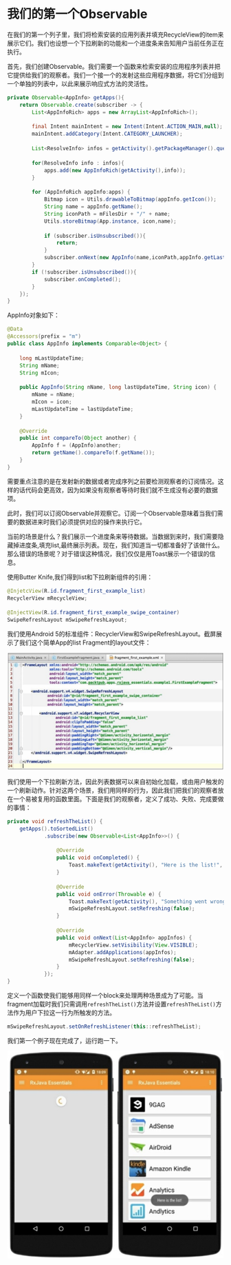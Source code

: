 # 我们的第一个Observable

在我们的第一个列子里，我们将检索安装的应用列表并填充RecycleView的item来展示它们。我们也设想一个下拉刷新的功能和一个进度条来告知用户当前任务正在执行。

首先，我们创建Observable。我们需要一个函数来检索安装的应用程序列表并把它提供给我们的观察者。我们一个接一个的发射这些应用程序数据，将它们分组到一个单独的列表中，以此来展示响应式方法的灵活性。

```java
private Observable<AppInfo> getApps(){
    return Observable.create(subscriber -> {
        List<AppInfoRich> apps = new ArrayList<AppInfoRich>();

        final Intent mainIntent = new Intent(Intent.ACTION_MAIN,null);
        mainIntent.addCategory(Intent.CATEGORY_LAUNCHER);

        List<ResolveInfo> infos = getActivity().getPackageManager().queryIntentActivities(mainIntent, 0);

        for(ResolveInfo info : infos){
            apps.add(new AppInfoRich(getActivity(),info));
        }

        for (AppInfoRich appInfo:apps) {
            Bitmap icon = Utils.drawableToBitmap(appInfo.getIcon());
            String name = appInfo.getName();
            String iconPath = mFilesDir + "/" + name;
            Utils.storeBitmap(App.instance, icon,name);
            
            if (subscriber.isUnsubscribed()){
                return;
            }
            subscriber.onNext(new AppInfo(name,iconPath,appInfo.getLastUpdateTime()));                
        }
        if (!subscriber.isUnsubscribed()){
            subscriber.onCompleted();
        }
    });
}
```
AppInfo对象如下：
```java
@Data
@Accessors(prefix = "m")
public class AppInfo implements Comparable<Object> {

    long mLastUpdateTime;
    String mName;
    String mIcon;

    public AppInfo(String nName, long lastUpdateTime, String icon) {
        mName = nName;
        mIcon = icon;
        mLastUpdateTime = lastUpdateTime;
    }

    @Override
    public int compareTo(Object another) {
        AppInfo f = (AppInfo)another;
        return getName().compareTo(f.getName());
    }
}
```
需要重点注意的是在发射新的数据或者完成序列之前要检测观察者的订阅情况。这样的话代码会更高效，因为如果没有观察者等待时我们就不生成没有必要的数据项。

此时，我们可以订阅Observable并观察它。订阅一个Observable意味着当我们需要的数据进来时我们必须提供对应的操作来执行它。

当前的场景是什么？我们展示一个进度条来等待数据。当数据到来时，我们需要隐藏掉进度条,填充list,最终展示列表。现在，我们知道当一切都准备好了该做什么。那么错误的场景呢？对于错误这种情况，我们仅仅是用Toast展示一个错误的信息。

使用Butter Knife,我们得到list和下拉刷新组件的引用：
```java
@InjetcView(R.id.fragment_first_example_list)
RecyclerView mRecycleView;
    
@InjectView(R.id.fragment_first_example_swipe_container)
SwipeRefreshLayout mSwipeRefreshLayout;
```

我们使用Android 5的标准组件：RecyclerView和SwipeRefreshLayout。截屏展示了我们这个简单App的list Fragment的layout文件：

![](images/chapter3_4.png)

我们使用一个下拉刷新方法，因此列表数据可以来自初始化加载，或由用户触发的一个刷新动作。针对这两个场景，我们用同样的行为，因此我们把我们的观察者放在一个易被复用的函数里面。下面是我们的观察者，定义了成功、失败、完成要做的事情：

```java
private void refreshTheList() {
    getApps().toSortedList()
            .subscribe(new Observable<List<AppInfo>>() {

                @Override
                public void onCompleted() {
                    Toast.makeText(getActivity(), "Here is the list!", Toast.LENGTH_LONG).show();
                }

                @Override
                public void onError(Throwable e) {
                    Toast.makeText(getActivity(), "Something went wrong!", Toast.LENGTH_SHORT).show();
                    mSwipeRefreshLayout.setRefreshing(false);
                }

                @Override
                public void onNext(List<AppInfo> appInfos) {
                    mRecyclerView.setVisibility(View.VISIBLE);
                    mAdapter.addApplications(appInfos);
                    mSwipeRefreshLayout.setRefreshing(false);
                }
            });
}
```

定义一个函数使我们能够用同样一个block来处理两种场景成为了可能。当fragment加载时我们只需调用`refreshTheList()`方法并设置`refreshTheList()`方法作为用户下拉这一行为所触发的方法。

```java
mSwipeRefreshLayout.setOnRefreshListener(this::refreshTheList);
```

我们第一个例子现在完成了，运行跑一下。

![](images/chapter3_5.png)





















